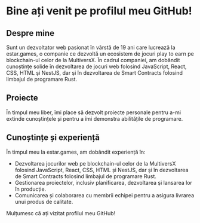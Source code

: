 ﻿# Bine ați venit pe profilul meu GitHub!

## Despre mine

Sunt un dezvoltator web pasionat în vârstă de 19 ani care lucrează la estar.games, o companie ce dezvoltă un ecosistem de jocuri play to earn pe blockchain-ul celor de la MultiversX. În cadrul companiei, am dobândit cunoștințe solide în dezvoltarea de jocuri web folosind JavaScript, React, CSS, HTML și NestJS, dar și în dezvoltarea de Smart Contracts folosind limbajul de programare Rust.

## Proiecte

În timpul meu liber, îmi place să dezvolt proiecte personale pentru a-mi extinde cunoștințele și pentru a îmi demonstra abilitățile de programare.

## Cunoștințe și experiență

În timpul meu la estar.games, am dobândit experiență în:

- Dezvoltarea jocurilor web pe blockchain-ul celor de la MultiversX folosind JavaScript, React, CSS, HTML și NestJS, dar și în dezvoltarea de Smart Contracts folosind limbajul de programare Rust.
- Gestionarea proiectelor, inclusiv planificarea, dezvoltarea și lansarea lor în producție.
- Comunicarea și colaborarea cu membrii echipei pentru a asigura livrarea unui produs de calitate.

Mulțumesc că ați vizitat profilul meu GitHub!
